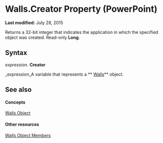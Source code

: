 
# Walls.Creator Property (PowerPoint)

 **Last modified:** July 28, 2015

Returns a 32-bit integer that indicates the application in which the specified object was created. Read-only  **Long**.

## Syntax

 _expression_. **Creator**

 _expression_A variable that represents a  ** [Walls](b2288a5f-efec-84b4-9a40-d62d61196ac8.md)** object.


## See also


#### Concepts


 [Walls Object](b2288a5f-efec-84b4-9a40-d62d61196ac8.md)
#### Other resources


 [Walls Object Members](6cbc8045-60f8-32f4-4b0f-96615212f572.md)
